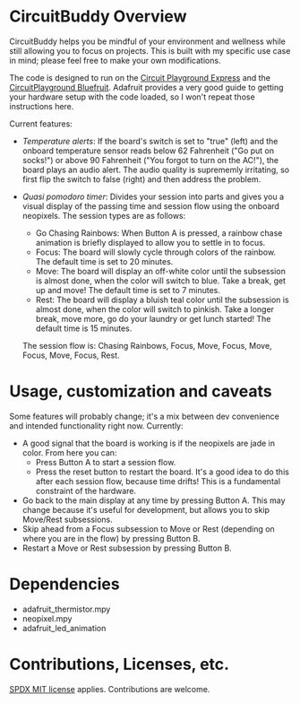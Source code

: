 # CircuitBuddy Overview

CircuitBuddy helps you be mindful of your environment and wellness while still allowing you to focus on projects. This is built with my specific use case in mind; please feel free to make your own modifications.

The code is designed to run on the [Circuit Playground Express](https://learn.adafruit.com/adafruit-circuit-playground-express/) and the [CircuitPlayground Bluefruit](https://learn.adafruit.com/adafruit-circuit-playground-bluefruit/). Adafruit provides a very good guide to getting your hardware setup with the code loaded, so I won't repeat those instructions here.

Current features:
- _Temperature alerts_: If the board's switch is set to "true" (left) and the onboard temperature sensor reads below 62 Fahrenheit ("Go put on socks!") or above 90 Fahrenheit ("You forgot to turn on the AC!"), the board plays an audio alert. The audio quality is suprememly irritating, so first flip the switch to false (right) and then address the problem.
- _Quasi pomodoro timer_: Divides your session into parts and gives you a visual display of the passing time and session flow using the onboard neopixels. The session types are as follows:
    - Go Chasing Rainbows: When Button A is pressed, a rainbow chase animation is briefly displayed to allow you to settle in to focus.
    - Focus: The board will slowly cycle through colors of the rainbow. The default time is set to 20 minutes.
    - Move: The board will display an off-white color until the subsession is almost done, when the color will switch to blue. Take a break, get up and move! The default time is set to 7 minutes.
    - Rest: The board will display a bluish teal color until the subsession is almost done, when the color will switch to pinkish. Take a longer break, move more, go do your laundry or get lunch started! The default time is 15 minutes.
    
    The session flow is: Chasing Rainbows, Focus, Move, Focus, Move, Focus, Move, Focus, Rest.

# Usage, customization and caveats
Some features will probably change; it's a mix between dev convenience and intended functionality right now. Currently:
- A good signal that the board is working is if the neopixels are jade in color. From here you can:
    - Press Button A to start a session flow.
    - Press the reset button to restart the board. It's a good idea to do this after each session flow, because time drifts! This is a fundamental constraint of the hardware.
- Go back to the main display at any time by pressing Button A. This may change because it's useful for development, but allows you to skip Move/Rest subsessions.
- Skip ahead from a Focus subsession to Move or Rest (depending on where you are in the flow) by pressing Button B.
- Restart a Move or Rest subsession by pressing Button B. 

# Dependencies
-  adafruit_thermistor.mpy
-  neopixel.mpy
-  adafruit_led_animation

# Contributions, Licenses, etc.

[SPDX MIT license](https://spdx.org/licenses/MIT.html) applies. Contributions are welcome. 